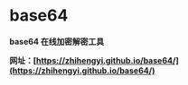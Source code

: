# base64

**base64 在线加密解密工具**

**网址：[https://zhihengyi.github.io/base64/](https://zhihengyi.github.io/base64/)**
